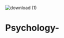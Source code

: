 ![download (1)](https://github.com/Angie9218/Psychology-/assets/165628382/33d35f9b-754b-493c-a168-8d1d2f79f327)
# Psychology-
